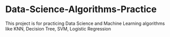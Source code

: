# Data-Science-Algorithms-Practice
This project is for practicing Data Science and Machine Learning algorithms like KNN, Decision Tree, SVM, Logistic Regression
